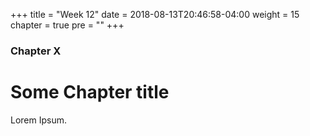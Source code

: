 +++
title = "Week 12"
date = 2018-08-13T20:46:58-04:00
weight = 15
chapter = true
pre = "<b></b>"
+++

### Chapter X

# Some Chapter title

Lorem Ipsum.